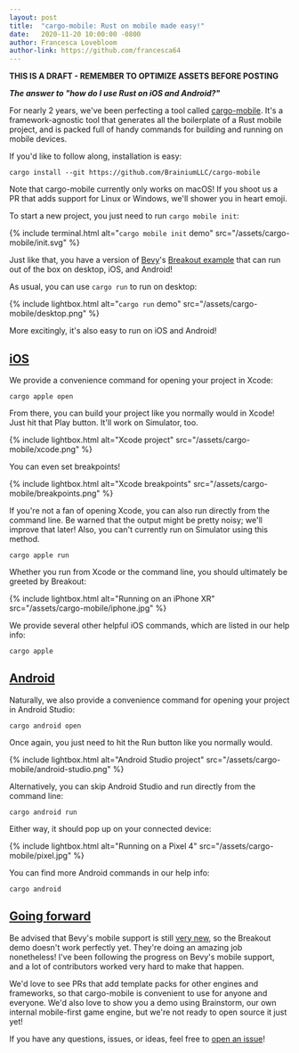 ```yaml
---
layout: post
title:  "cargo-mobile: Rust on mobile made easy!"
date:   2020-11-20 10:00:00 -0800
author: Francesca Lovebloom
author-link: https://github.com/francesca64
---
```


**THIS IS A DRAFT - REMEMBER TO OPTIMIZE ASSETS BEFORE POSTING**

***The answer to "how do I use Rust on iOS and Android?"***

For nearly 2 years, we've been perfecting a tool called [cargo-mobile]. It's a framework-agnostic tool that generates all the boilerplate of a Rust mobile project, and is packed full of handy commands for building and running on mobile devices.

If you'd like to follow along, installation is easy:

```shell
cargo install --git https://github.com/BrainiumLLC/cargo-mobile
```

Note that cargo-mobile currently only works on macOS! If you shoot us a PR that adds support for Linux or Windows, we'll shower you in heart emoji.

To start a new project, you just need to run `cargo mobile init`:

{% include terminal.html alt="`cargo mobile init` demo" src="/assets/cargo-mobile/init.svg" %}

Just like that, you have a version of [Bevy](https://bevyengine.org/)'s [Breakout example](https://github.com/bevyengine/bevy/blob/master/examples/game/breakout.rs) that can run out of the box on desktop, iOS, and Android!

As usual, you can use `cargo run` to run on desktop:

{% include lightbox.html alt="`cargo run` demo" src="/assets/cargo-mobile/desktop.png" %}

More excitingly, it's also easy to run on iOS and Android!

## [iOS](#ios)

We provide a convenience command for opening your project in Xcode:

```shell
cargo apple open
```

From there, you can build your project like you normally would in Xcode! Just hit that Play button. It'll work on Simulator, too.

{% include lightbox.html alt="Xcode project" src="/assets/cargo-mobile/xcode.png" %}

You can even set breakpoints!

{% include lightbox.html alt="Xcode breakpoints" src="/assets/cargo-mobile/breakpoints.png" %}

If you're not a fan of opening Xcode, you can also run directly from the command line. Be warned that the output might be pretty noisy; we'll improve that later! Also, you can't currently run on Simulator using this method.

```shell
cargo apple run
```

Whether you run from Xcode or the command line, you should ultimately be greeted by Breakout:

{% include lightbox.html alt="Running on an iPhone XR" src="/assets/cargo-mobile/iphone.jpg" %}

We provide several other helpful iOS commands, which are listed in our help info:

```shell
cargo apple
```

## [Android](#android)

Naturally, we also provide a convenience command for opening your project in Android Studio:

```shell
cargo android open
```

Once again, you just need to hit the Run button like you normally would.

{% include lightbox.html alt="Android Studio project" src="/assets/cargo-mobile/android-studio.png" %}

Alternatively, you can skip Android Studio and run directly from the command line:

```shell
cargo android run
```

Either way, it should pop up on your connected device:

{% include lightbox.html alt="Running on a Pixel 4" src="/assets/cargo-mobile/pixel.jpg" %}

You can find more Android commands in our help info:

```shell
cargo android
```

## [Going forward](#going-forward)

Be advised that Bevy's mobile support is still [very new](https://bevyengine.org/news/bevy-0-3/), so the Breakout demo doesn't work perfectly yet. They're doing an amazing job nonetheless! I've been following the progress on Bevy's mobile support, and a lot of contributors worked very hard to make that happen.

We'd love to see PRs that add template packs for other engines and frameworks, so that cargo-mobile is convenient to use for anyone and everyone. We'd also love to show you a demo using Brainstorm, our own internal mobile-first game engine, but we're not ready to open source it just yet!

If you have any questions, issues, or ideas, feel free to [open an issue](https://github.com/BrainiumLLC/cargo-mobile/issues)!

[cargo-mobile]: https://github.com/BrainiumLLC/cargo-mobile
